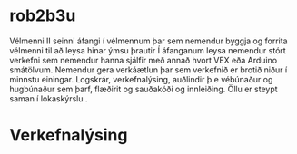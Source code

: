 # rob2b3u
Vélmenni II 
seinni áfangi í vélmennum þar sem nemendur byggja og forrita vélmenni
til að leysa hinar ýmsu þrautir
Í áfanganum leysa nemendur stórt verkefni sem nemendur hanna sjálfir með annað hvort VEX eða Arduino smátölvum. Nemendur gera verkáætlun þar sem verkefnið er brotið niður í minnstu einingar. Logskrár, verkefnalýsing, auðlindir þ.e vébúnaður og hugbúnaður sem þarf, flæðirit og sauðakóði og innleiðing. Öllu er steypt saman í lokaskýrslu .

# Verkefnalýsing
